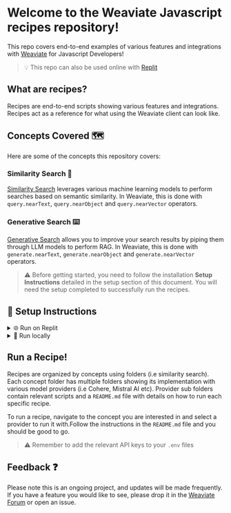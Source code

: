 # Welcome to the Weaviate Javascript recipes repository!
This repo covers end-to-end examples of various features and integrations with [Weaviate](www.weaviate.io) for Javascript Developers! 

> 💡 This repo can also be used online with [Replit](https://replit.com/@malgamves/recipes-ts)


## What are recipes? 

Recipes are end-to-end scripts showing various features and integrations. Recipes act as a reference for what using the Weaviate client can look like. 


## Concepts Covered 🗺️

Here are some of the concepts this repository covers:

### Similarity Search 🔎
[Similarity Search](/similarity-search) leverages various machine learning models to perform searches based on semantic similarity. In Weaviate, this is done with `query.nearText`, `query.nearObject` and `query.nearVector` operators.


### Generative Search ⌨️
[Generative Search](/generative-search) allows you to improve your search results by piping them through LLM models to perform RAG. In Weaviate, this is done with `generate.nearText`, `generate.nearObject` and `generate.nearVector` operators.

> ⚠️ Before getting started, you need to follow the installation **Setup Instructions** detailed in the setup section of this document. You will need the setup completed to successfully run the recipes.


## 🚀 Setup Instructions

<details>
  <summary> 🌐 Run on Replit</summary>

### 1. Open on recipes on Replit

Navigate to the recipes [Replit](https://replit.com/@malgamves/recipes-ts) and fork it.

### 2. Run in Weaviate Cloud Service

Head to [WCS](https://console.weaviate.cloud/), where you can easily create a free sandbox cluster. 
Take note of your `cluster URL` and `apiKey` and add them to your `.env` file as `WEAVIATE_URL` and `WEAVIATE_ADMIN_KEY` respectively. 

### 3. Define environment variables
The `.env.example` file contains all the environment variables you would need to run the recipes.
Go to each provider website to create and copy your environment variables, e.g. access your [Cohere](https://dashboard.cohere.com/api-keys) variables here. 
```
cp .env_example .env
```

Now you're ready to run a recipe! 

</details>

<details>
  <summary> 🏡 Run locally</summary>
  
### 1. Install npm packages
Clone this repository, and install the project dependencies

```
npm install
```

### 2 Run locally using Docker
Fetch Considering you already have docker installed, you can run:
```
docker compose up -d

```
> ⚠️ When using Docker, remember to update all the `connectToWeaviateCloud()` methods to `connectToLocal()`. 

**IMPORTANT:** Make sure to define your environment variables before running Docker

### 3. Define environment variables
The `.env.example` file contains all the environment variables you would need to run the recipes.
Go to each provider website to create and copy your environment variables, e.g. access your [Cohere](https://dashboard.cohere.com/api-keys)
variables here. 
```
cp .env_example .env
```

Now you're ready to run a recipe! 
</details>

## Run a Recipe!

Recipes are organized by concepts using folders (i.e similarity search). Each concept folder has multiple folders showing its implementation with various model providers (i.e Cohere, Mistral AI etc).
Provider sub folders contain relevant scripts and a `README.md` file with details on how to run each specific recipe.

To run a recipe, navigate to the concept you are interested in and select a provider to run it with.Follow the instructions in the `README.md` file and you should be good to go. 

> ⚠️ Remember to add the relevant API keys to your `.env` files

## Feedback ❓
Please note this is an ongoing project, and updates will be made frequently. If you have a feature you would like to see, please drop it in the [Weaviate Forum](https://forum.weaviate.io/c/general/4) or open an issue.

